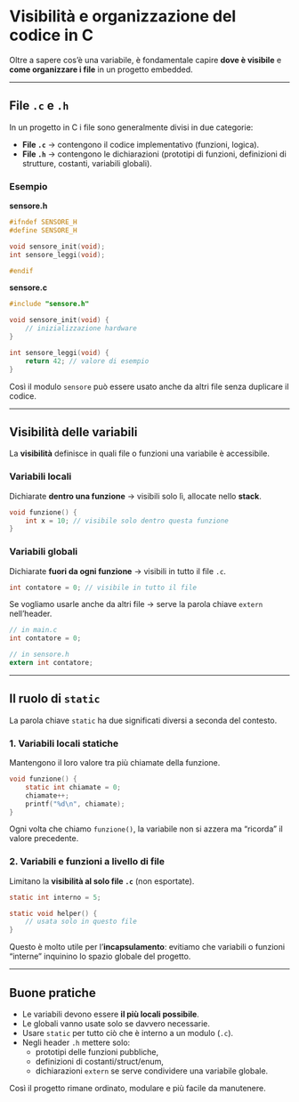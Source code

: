 
# Visibilità e organizzazione del codice in C

Oltre a sapere cos’è una variabile, è fondamentale capire **dove è visibile** e **come organizzare i file** in un progetto embedded.

---

## File `.c` e `.h`

In un progetto in C i file sono generalmente divisi in due categorie:

- **File `.c`** → contengono il codice implementativo (funzioni, logica).  
- **File `.h`** → contengono le dichiarazioni (prototipi di funzioni, definizioni di strutture, costanti, variabili globali).  

### Esempio

**sensore.h**
```c
#ifndef SENSORE_H
#define SENSORE_H

void sensore_init(void);
int sensore_leggi(void);

#endif
````

**sensore.c**

```c
#include "sensore.h"

void sensore_init(void) {
    // inizializzazione hardware
}

int sensore_leggi(void) {
    return 42; // valore di esempio
}
```

Così il modulo `sensore` può essere usato anche da altri file senza duplicare il codice.

---

## Visibilità delle variabili

La **visibilità** definisce in quali file o funzioni una variabile è accessibile.

### Variabili locali

Dichiarate **dentro una funzione** → visibili solo lì, allocate nello **stack**.

```c
void funzione() {
    int x = 10; // visibile solo dentro questa funzione
}
```

### Variabili globali

Dichiarate **fuori da ogni funzione** → visibili in tutto il file `.c`.

```c
int contatore = 0; // visibile in tutto il file
```

Se vogliamo usarle anche da altri file → serve la parola chiave `extern` nell’header.

```c
// in main.c
int contatore = 0;

// in sensore.h
extern int contatore;
```

---

## Il ruolo di `static`

La parola chiave `static` ha due significati diversi a seconda del contesto.

### 1. Variabili locali statiche

Mantengono il loro valore tra più chiamate della funzione.

```c
void funzione() {
    static int chiamate = 0;
    chiamate++;
    printf("%d\n", chiamate);
}
```

Ogni volta che chiamo `funzione()`, la variabile non si azzera ma “ricorda” il valore precedente.

### 2. Variabili e funzioni a livello di file

Limitano la **visibilità al solo file `.c`** (non esportate).

```c
static int interno = 5;

static void helper() {
    // usata solo in questo file
}
```

Questo è molto utile per l’**incapsulamento**: evitiamo che variabili o funzioni “interne” inquinino lo spazio globale del progetto.

---

## Buone pratiche

- Le variabili devono essere **il più locali possibile**.
- Le globali vanno usate solo se davvero necessarie.
- Usare `static` per tutto ciò che è interno a un modulo (`.c`).
- Negli header `.h` mettere solo:
    - prototipi delle funzioni pubbliche,
    - definizioni di costanti/struct/enum,
    - dichiarazioni `extern` se serve condividere una variabile globale.

Così il progetto rimane ordinato, modulare e più facile da manutenere.